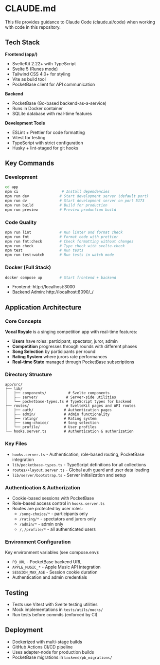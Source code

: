 # CLAUDE.md

This file provides guidance to Claude Code (claude.ai/code) when working with code in this repository.

## Tech Stack

**Frontend (app/)**
- SvelteKit 2.22+ with TypeScript
- Svelte 5 (Runes mode)
- Tailwind CSS 4.0+ for styling
- Vite as build tool
- PocketBase client for API communication

**Backend**
- PocketBase (Go-based backend-as-a-service)
- Runs in Docker container
- SQLite database with real-time features

**Development Tools**
- ESLint + Prettier for code formatting
- Vitest for testing
- TypeScript with strict configuration
- Husky + lint-staged for git hooks

## Key Commands

### Development
```bash
cd app
npm ci                    # Install dependencies
npm run dev              # Start development server (default port)
npm run dv               # Start development server on port 5173
npm run build            # Build for production
npm run preview          # Preview production build
```

### Code Quality
```bash
npm run lint             # Run linter and format check
npm run fmt              # Format code with prettier
npm run fmt:check        # Check formatting without changes
npm run check            # Type check with svelte-check
npm test                 # Run tests
npm run test:watch       # Run tests in watch mode
```

### Docker (Full Stack)
```bash
docker compose up        # Start frontend + backend
```
- Frontend: http://localhost:3000
- Backend Admin: http://localhost:8090/_/

## Application Architecture

### Core Concepts
**Vocal Royale** is a singing competition app with real-time features:
- **Users** have roles: participant, spectator, juror, admin
- **Competition** progresses through rounds with different phases
- **Song Selection** by participants per round
- **Rating System** where jurors rate performances
- **Real-time State** managed through PocketBase subscriptions

### Directory Structure
```
app/src/
├── lib/
│   ├── components/          # Svelte components
│   ├── server/             # Server-side utilities
│   └── pocketbase-types.ts # TypeScript types for backend
├── routes/                 # SvelteKit pages and API routes
│   ├── auth/              # Authentication pages
│   ├── admin/             # Admin functionality
│   ├── rating/            # Rating system
│   ├── song-choice/       # Song selection
│   └── profile/           # User profiles
└── hooks.server.ts        # Authentication & authorization
```

### Key Files
- `hooks.server.ts` - Authentication, role-based routing, PocketBase integration
- `lib/pocketbase-types.ts` - TypeScript definitions for all collections
- `routes/+layout.server.ts` - Global auth guard and user data loading
- `lib/server/bootstrap.ts` - Server initialization and setup

### Authentication & Authorization
- Cookie-based sessions with PocketBase
- Role-based access control in `hooks.server.ts`
- Routes are protected by user roles:
  - `/song-choice/*` - participants only
  - `/rating/*` - spectators and jurors only  
  - `/admin/*` - admin only
  - `/`, `/profile/*` - all authenticated users

### Environment Configuration
Key environment variables (see compose.env):
- `PB_URL` - PocketBase backend URL
- `APPLE_MUSIC_*` - Apple Music API integration
- `SESSION_MAX_AGE` - Session cookie duration
- Authentication and admin credentials

## Testing
- Tests use Vitest with Svelte testing utilities
- Mock implementations in `tests/utils/mocks/`
- Run tests before commits (enforced by CI)

## Deployment
- Dockerized with multi-stage builds
- GitHub Actions CI/CD pipeline
- Uses adapter-node for production builds
- PocketBase migrations in `backend/pb_migrations/`